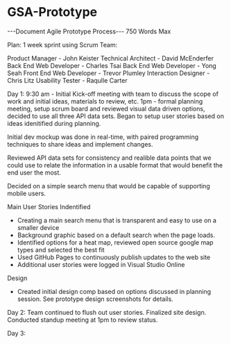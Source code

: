 # GSA-Prototype


---Document Agile Prototype Process--- 750 Words Max

Plan: 1 week sprint using Scrum 
Team: 

Product Manager - John Keister
Technical Architect - David McEnderfer
Back End Web Developer - Charles Tsai
Back End Web Developer - Yong Seah
Front End Web Developer -  Trevor Plumley
Interaction Designer - Chris Litz 
Usability Tester - Raqulle Carter 


Day 1: 
9:30 am  - Initial Kick-off meeting with team to discuss the scope of work and initial ideas, materials to review, etc. 
1pm - formal planning meeting, setup scrum board and reviewed visual data driven options, decided to use all three API data sets. Began to setup user stories based on ideas idenitified during planning.  

Initial dev mockup was done in real-time, with paired programming techniques to share ideas and implement changes. 

Reviewed API data sets for consistency and realible data points that we could use to relate the information in a usable format that would benefit the end user the most. 

Decided on a simple search menu that would be capable of supporting mobile users. 

Main User Stories Indentified 
- Creating a main search menu that is transparent and easy to use on a smaller device 
- Background graphic based on a default search when the page loads. 
- Identified options for a heat map, reviewed open source google map types and selected the best fit
- Used GitHub Pages to continuously publish updates to the web site
- Additional user stories were logged in Visual Studio Online 

Design 
- Created initial design comp based on options discussed in planning session. See prototype design screenshots for details. 

Day 2: 
Team continued to flush out user stories. Finalized site design. Conducted standup meeting at 1pm to review status. 

Day 3: 
